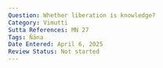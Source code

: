 ```yaml
---
Question: Whether liberation is knowledge?
Category: Vimutti
Sutta References: MN 27
Tags: Ñāna
Date Entered: April 6, 2025
Review Status: Not started
---
```

